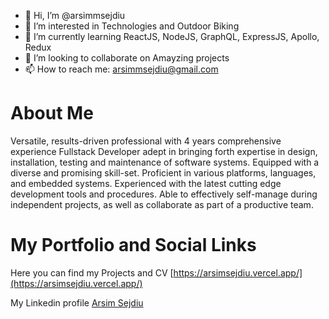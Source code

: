 - 👋 Hi, I’m @arsimmsejdiu
- 👀 I’m interested in Technologies and Outdoor Biking
- 🌱 I’m currently learning ReactJS, NodeJS, GraphQL, ExpressJS, Apollo, Redux
- 💞️ I’m looking to collaborate on Amayzing projects
- 📫 How to reach me: arsimmsejdiu@gmail.com

# About Me

Versatile, results-driven professional with 4 years comprehensive experience Fullstack Developer adept in bringing forth expertise in design, installation, testing and maintenance of software systems. Equipped with a diverse and promising skill-set. Proficient in various platforms, languages, and embedded systems. Experienced with the latest cutting edge development tools and procedures. Able to effectively self-manage during independent projects, as well as collaborate as part of a productive team.

# My Portfolio and Social Links

Here you can find my Projects and CV
[https://arsimsejdiu.vercel.app/](https://arsimsejdiu.vercel.app/)

My Linkedin profile 
[Arsim Sejdiu](https://www.linkedin.com/in/arsim-sejdiu-93447331/)
